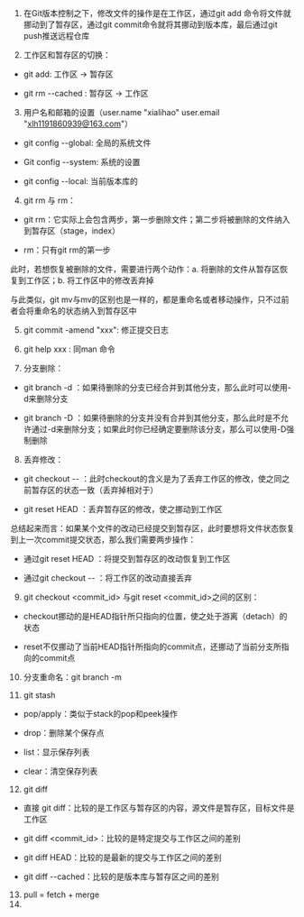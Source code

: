 


1.  在Git版本控制之下，修改文件的操作是在工作区，通过git add 命令将文件就挪动到了暂存区，通过git commit命令就将其挪动到版本库，最后通过git push推送远程仓库
    
2.  工作区和暂存区的切换：
    

-   git add: 工作区 -> 暂存区
    
-   git rm --cached <file> : 暂存区 -> 工作区
    

3.  用户名和邮箱的设置（user.name "xialihao" user.email "[xlh1191860939@163.com](mailto:xlh1191860939@163.com)"）
    

-   git config --global: 全局的系统文件
    
-   Git config --system: 系统的设置
    
-   git config --local: 当前版本库的
    

4.  git rm 与 rm：
    

-   git rm：它实际上会包含两步，第一步删除文件；第二步将被删除的文件纳入到暂存区（stage，index）
    
-   rm：只有git rm的第一步
    

此时，若想恢复被删除的文件，需要进行两个动作：a. 将删除的文件从暂存区恢复到工作区；b. 将工作区中的修改丢弃掉

与此类似，git mv与mv的区别也是一样的，都是重命名或者移动操作，只不过前者会将重命名的状态纳入到暂存区中

5.  git commit -amend "xxx": 修正提交日志
    
6.  git help xxx : 同man 命令
    
7.  分支删除：
    

-   git branch -d ：如果待删除的分支已经合并到其他分支，那么此时可以使用-d来删除分支
    
-   git branch -D ：如果待删除的分支并没有合并到其他分支，那么此时是不允许通过-d来删除分支；如果此时你已经确定要删除该分支，那么可以使用-D强制删除
    

8.  丢弃修改：
    

-   git checkout -- <file>：此时checkout的含义是为了丢弃工作区的修改，使之同之前暂存区的状态一致（丢弃掉相对于）
    
-   git reset HEAD <file>：丢弃暂存区的修改，使之挪动到工作区
    

总结起来而言：如果某个文件的改动已经提交到暂存区，此时要想将文件状态恢复到上一次commit提交状态，那么我们需要两步操作：

-   通过git reset HEAD <file>：将提交到暂存区的改动恢复到工作区
    
-   通过git checkout -- <file>：将工作区的改动直接丢弃
    

9.  git checkout <commit_id> 与git reset <commit_id>之间的区别：
    

-   checkout挪动的是HEAD指针所只指向的位置，使之处于游离（detach）的状态
    
-   reset不仅挪动了当前HEAD指针所指向的commit点，还挪动了当前分支所指向的commit点
    

10.  分支重命名：git branch -m <oldBranchName>  <newBranchName>
    
11.  git stash
    

-   pop/apply：类似于stack的pop和peek操作
    
-   drop：删除某个保存点
    
-   list：显示保存列表
    
-   clear：清空保存列表
    

12.  git diff
    

-   直接 git diff：比较的是工作区与暂存区的内容，源文件是暂存区，目标文件是工作区
    
-   git diff <commit_id>：比较的是特定提交与工作区之间的差别
    
-   git diff HEAD：比较的是最新的提交与工作区之间的差别
    
-   git diff --cached：比较的是版本库与暂存区之间的差别

13. pull = fetch + merge
14. 
<!--stackedit_data:
eyJoaXN0b3J5IjpbLTgyNTQ3MjA0NF19
-->
